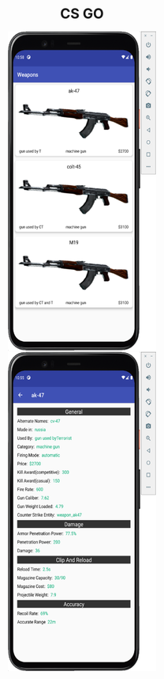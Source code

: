 <h1 align="center">CS GO</h1>
<p align="center">
  <img width="300" height="645" src="https://github.com/RamziJabali/CS-GO-Android/blob/master/screenshots/gun_list.png?raw=true">  
  <img width="300" height="645" src="https://github.com/RamziJabali/CS-GO-Android/blob/master/screenshots/gun_detail.png?raw=true">
</p>
